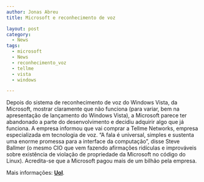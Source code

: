 ```yaml
---
author: Jonas Abreu
title: Microsoft e reconhecimento de voz

layout: post
category:
  - News
tags:
  - microsoft
  - News
  - reconhecimento_voz
  - tellme
  - vista
  - windows

---
```

Depois do sistema de reconhecimento de voz do Windows Vista, da Microsoft, mostrar claramente que não funciona (para variar, bem na apresentação de lançamento do Windows Vista), a Microsoft parece ter abandonado a parte do desenvolvimento e decidiu adquirir algo que já funciona. A empresa informou que vai comprar a Tellme Networks, empresa especializada em tecnologia de voz. “A fala é universal, simples e sustenta uma enorme promessa para a interface da computação”, disse Steve Ballmer (o mesmo CIO que vem fazendo afirmações ridículas e improváveis sobre existência de violação de propriedade da Microsoft no código do Linux). Acredita-se que a Microsoft pagou mais de um bilhão pela empresa.

Mais informações: **[Uol][1]**. 














 [1]: http://tecnologia.uol.com.br/ultnot/reuters/2007/03/14/ult3949u1181.jhtm





